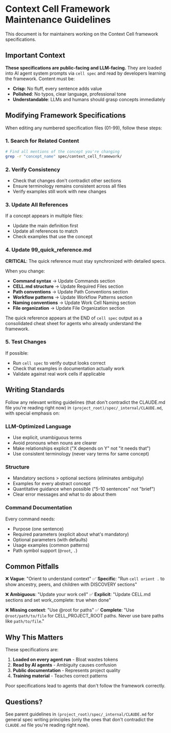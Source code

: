 # Context Cell Framework Maintenance Guidelines

This document is for maintainers working on the Context Cell framework specifications.

## Important Context

**These specifications are public-facing and LLM-facing.** They are loaded into AI agent system prompts via `cell spec` and read by developers learning the framework. Content must be:

- **Crisp**: No fluff, every sentence adds value
- **Polished**: No typos, clear language, professional tone
- **Understandable**: LLMs and humans should grasp concepts immediately

## Modifying Framework Specifications

When editing any numbered specification files (01-99), follow these steps:

### 1. Search for Related Content

```bash
# Find all mentions of the concept you're changing
grep -r "concept_name" spec/context_cell_framework/
```

### 2. Verify Consistency

- Check that changes don't contradict other sections
- Ensure terminology remains consistent across all files
- Verify examples still work with new changes

### 3. Update All References

If a concept appears in multiple files:
- Update the main definition first
- Update all references to match
- Check examples that use the concept

### 4. Update 99_quick_reference.md

**CRITICAL**: The quick reference must stay synchronized with detailed specs.

When you change:
- **Command syntax** → Update Commands section
- **CELL.md structure** → Update Required Files section
- **Path conventions** → Update Path Conventions section
- **Workflow patterns** → Update Workflow Patterns section
- **Naming conventions** → Update Work Cell Naming section
- **File organization** → Update File Organization section

The quick reference appears at the END of `cell spec` output as a consolidated cheat sheet for agents who already understand the framework.

### 5. Test Changes

If possible:
- Run `cell spec` to verify output looks correct
- Check that examples in documentation actually work
- Validate against real work cells if applicable

## Writing Standards

Follow any relevant writing guidelines (that don't contradict the CLAUDE.md file you're reading right now) in `(project_root)/spec/_internal/CLAUDE.md`, with special emphasis on:

### LLM-Optimized Language

- Use explicit, unambiguous terms
- Avoid pronouns when nouns are clearer
- Make relationships explicit ("X depends on Y" not "it needs that")
- Use consistent terminology (never vary terms for same concept)

### Structure

- Mandatory sections > optional sections (eliminates ambiguity)
- Examples for every abstract concept
- Quantitative guidance when possible ("5-10 sentences" not "brief")
- Clear error messages and what to do about them

### Command Documentation

Every command needs:
- Purpose (one sentence)
- Required parameters (explicit about what's mandatory)
- Optional parameters (with defaults)
- Usage examples (common patterns)
- Path symbol support (`@root`, `.`)

## Common Pitfalls

❌ **Vague**: "Orient to understand context"
✅ **Specific**: "Run `cell orient .` to show ancestry, peers, and children with DISCOVERY sections"

❌ **Ambiguous**: "Update your work cell"
✅ **Explicit**: "Update CELL.md sections and set work_complete: true when done"

❌ **Missing context**: "Use @root for paths"
✅ **Complete**: "Use `@root/path/to/file` for CELL_PROJECT_ROOT paths. Never use bare paths like `path/to/file`."

## Why This Matters

These specifications are:
1. **Loaded on every agent run** - Bloat wastes tokens
2. **Read by AI agents** - Ambiguity causes confusion
3. **Public documentation** - Represents project quality
4. **Training material** - Teaches correct patterns

Poor specifications lead to agents that don't follow the framework correctly.

## Questions?

See parent guidelines in `(project_root)/spec/_internal/CLAUDE.md` for general spec writing principles (only the ones that don't contradict the `CLAUDE.md` file you're reading right now).

